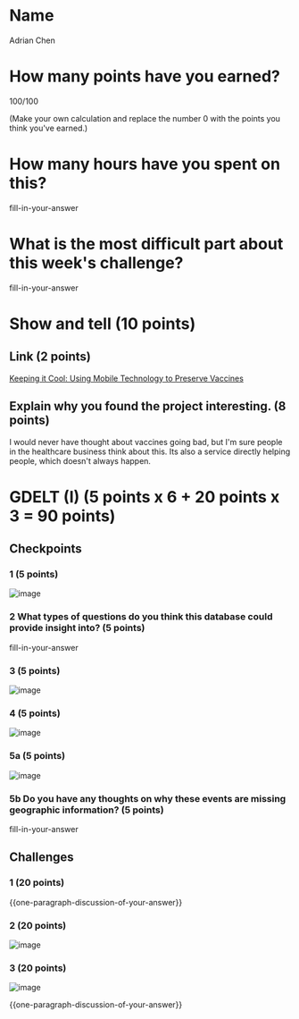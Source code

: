 # Name

Adrian Chen

# How many points have you earned?

100/100

(Make your own calculation and replace the number 0 with the points you think you've earned.)

# How many hours have you spent on this?

fill-in-your-answer

# What is the most difficult part about this week's challenge?

fill-in-your-answer

# Show and tell (10 points)

## Link (2 points)

[Keeping it Cool: Using Mobile Technology to Preserve Vaccines](http://www.datakind.org/projects/keeping-it-cool-using-mobile-technology-to-preserve-vaccines/)

## Explain why you found the project interesting. (8 points)

I would never have thought about vaccines going bad, but I'm sure people in the healthcare business think about this. Its also a service directly helping people, which doesn't always happen.

# GDELT (I) (5 points x 6 + 20 points x 3 = 90 points)

## Checkpoints

### 1 (5 points)

![image](image.png?raw=true)

### 2 What types of questions do you think this database could provide insight into? (5 points)

fill-in-your-answer

### 3 (5 points)

![image](image.png?raw=true)

### 4 (5 points)

![image](image.png?raw=true)

### 5a (5 points)

![image](image.png?raw=true)

### 5b Do you have any thoughts on why these events are missing geographic information? (5 points)

fill-in-your-answer

## Challenges

### 1 (20 points)
{{one-paragraph-discussion-of-your-answer}}

### 2 (20 points)

![image](image.png?raw=true)

### 3 (20 points)

![image](image.png?raw=true)

{{one-paragraph-discussion-of-your-answer}}
